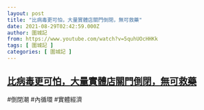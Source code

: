 ```yaml
---
layout: post
title: "比病毒更可怕，大量實體店關門倒閉，無可救藥"
date: 2021-08-29T02:42:59.000Z
author: 圍城記
from: https://www.youtube.com/watch?v=5quhUOcHHKk
tags: [ 圍城記 ]
categories: [ 圍城記 ]
---
```

<!--1630204979000-->
[比病毒更可怕，大量實體店關門倒閉，無可救藥](https://www.youtube.com/watch?v=5quhUOcHHKk)
------

<div>
#倒閉潮 #內循環 #實體經濟
</div>
